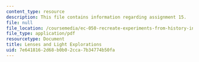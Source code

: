 ```yaml
---
content_type: resource
description: This file contains information regarding assignment 15.
file: null
file_location: /coursemedia/ec-050-recreate-experiments-from-history-inform-the-future-from-the-past-galileo-january-iap-2010/7e6418162d68b0b02cca7b34774b50fa_MITEC_050IAP10_assn15.pdf
file_type: application/pdf
resourcetype: Document
title: Lenses and Light Explorations
uid: 7e641816-2d68-b0b0-2cca-7b34774b50fa
---
```


